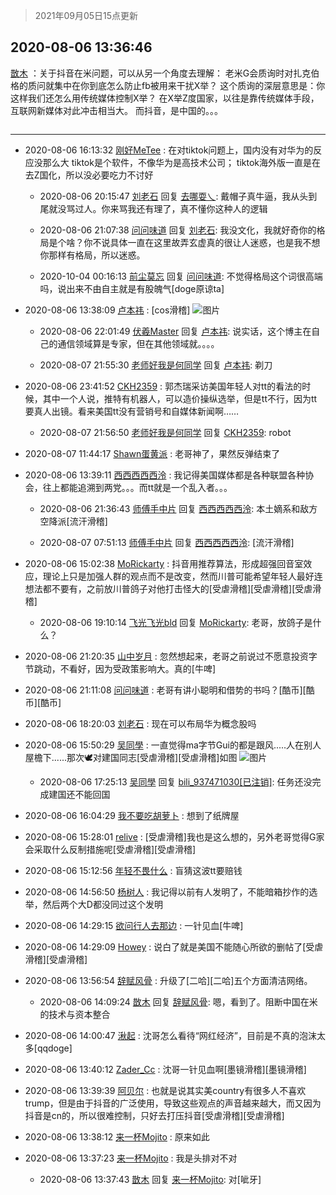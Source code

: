 > 2021年09月05日15点更新
<link rel="stylesheet" href="https://cdn.jsdelivr.net/gh/taotie6/sampleJSON@main/css/photo_show.css">


 ## 2020-08-06 13:36:46 

 [㪚木](https://www.coolapk.com/feed/20703493?shareKey=NDNjZDQzODgwYzg2NjEzMTc1NzA~) ：关于抖音在米问题，可以从另一个角度去理解：
老米G会质询时对扎克伯格的质问就集中在你到底怎么防止fb被用来干扰X举？
这个质询的深层意思是：你这样我们还怎么用传统媒体控制X举？
在X举Z度国家，以往是靠传统媒体手段，互联网新媒体对此冲击相当大。
而抖音，是中国的。。。 

<div class="album">
<img class="img-item" src="" />
</div>

 ------- 

- 2020-08-06 16:13:32 [刚好MeTee](uid=860189) : 在对tiktok问题上，国内没有对华为的反应没那么大
tiktok是个软件，不像华为是高技术公司；
tiktok海外版一直是在去Z国化，所以没必要吃力不讨好 

    - 2020-08-06 20:15:47 [刘老石](uid=2738848) 回复 [去哪耍乀](uid=3267838): 戴帽子真牛逼，我从头到尾就没骂过人。你来骂我还有理了，真不懂你这种人的逻辑 

    - 2020-08-06 21:07:38 [问问味道](uid=1618747) 回复 [刘老石](uid=2738848): 我没文化，我就好奇你的格局是个啥？你不说具体一直在这里故弄玄虚真的很让人迷惑，也是我不想你那样有格局，所以迷惑。 

    - 2020-10-04 00:16:13 [前尘莫忘](uid=2084152) 回复 [问问味道](uid=1618747): 不觉得格局这个词很高端吗，说出来不由自主就是有股魄气[doge原谅ta] 

- 2020-08-06 13:38:09 [卢本祎](uid=2851774) : [cos滑稽] ![图片](https://image.coolapk.com/feed/2020/0806/13/2851774_df39de44_2288_1446@1080x4951.jpeg)

    - 2020-08-06 22:01:49 [伏羲Master](uid=995507) 回复 [卢本祎](uid=2851774): 说实话，这个博主在自己的通信领域算是专家，但在其他领域就。。。。 

    - 2020-08-07 21:55:30 [老师好我是何同学](uid=2003714) 回复 [卢本祎](uid=2851774): 剃刀 

- 2020-08-06 23:41:52 [CKH2359](uid=666168) : 郭杰瑞采访美国年轻人对tt的看法的时候，其中一个人说，推特有机器人，可以造价操纵选举，但是tt不行，因为tt要真人出镜。看来美国tt没有营销号和自媒体新闻啊…… 

    - 2020-08-07 21:56:50 [老师好我是何同学](uid=2003714) 回复 [CKH2359](uid=666168): robot 

- 2020-08-07 11:44:17 [Shawn蛋黄派](uid=2642278) : 老哥神了，果然反弹结束了 

- 2020-08-06 13:39:11 [西西西西西泠](uid=3009916) : 我记得美国媒体都是各种联盟各种协会，往上都能追溯到两党。。。而tt就是一个乱入者。。。 

    - 2020-08-06 21:36:43 [师傅手中片](uid=1467971) 回复 [西西西西西泠](uid=3009916): 本土嫡系和敌方空降派[流汗滑稽] 

    - 2020-08-07 07:51:13 [师傅手中片](uid=1467971) 回复 [西西西西西泠](uid=3009916): [流汗滑稽] 

- 2020-08-06 15:02:38 [MoRickarty](uid=1540253) : 抖音用推荐算法，形成超强回音室效应，理论上只是加强人群的观点而不是改变，然而川普可能希望年轻人最好连想法都不要有，之前放川普鸽子对他打击怪大的[受虐滑稽][受虐滑稽][受虐滑稽] 

    - 2020-08-06 19:10:14 [飞光飞光bld](uid=2331507) 回复 [MoRickarty](uid=1540253): 老哥，放鸽子是什么？ 

- 2020-08-06 21:20:35 [山中岁月](uid=2158518) : 忽然想起来，老哥之前说过不愿意投资字节跳动，不看好，因为受政策影响大。真的[牛啤] 

- 2020-08-06 21:11:08 [问问味道](uid=1618747) : 老哥有讲小聪明和借势的书吗？[酷币][酷币][酷币] 

- 2020-08-06 18:20:03 [刘老石](uid=2738848) : 现在可以布局华为概念股吗 

- 2020-08-06 15:50:29 [吴同學](uid=1320218) : 一直觉得ma字节Gui的都是跟风.....人在别人屋檐下......那次🕊️对建国同志[受虐滑稽][受虐滑稽]如图 ![图片](https://image.coolapk.com/feed/2020/0806/15/1320218_030757d5_0228_1639@640x408.jpeg)

    - 2020-08-06 17:25:13 [吴同學](uid=1320218) 回复 [bili_937471030[已注销]](uid=3803207): 任务还没完成建国还不能回国 

- 2020-08-06 16:04:29 [我不要吃胡萝卜](uid=1770824) : 想到了纸牌屋 

- 2020-08-06 15:28:01 [relive](uid=1401589) : [受虐滑稽]我也是这么想的，另外老哥觉得G家会采取什么反制措施呢[受虐滑稽][受虐滑稽] 

- 2020-08-06 15:12:56 [年轻不畏什么](uid=924292) : 盲猜这波tt要赔钱 

- 2020-08-06 14:56:50 [杨树人](uid=2082362) : 我记得以前有人发明了，不能暗箱抄作的选举，然后两个大D都没同过这个发明 

- 2020-08-06 14:29:15 [欲问行人去那边](uid=826969) : 一针见血[牛啤] 

- 2020-08-06 14:29:09 [Howey](uid=2814167) : 说白了就是美国不能随心所欲的删帖了[受虐滑稽][受虐滑稽] 

- 2020-08-06 13:56:54 [辞赋风骨](uid=875865) : 升级了[二哈][二哈]五个方面清洁网络。 

    - 2020-08-06 14:09:24 [㪚木](uid=1081091) 回复 [辞赋风骨](uid=875865): 嗯，看到了。阻断中国在米的技术与资本整合 

- 2020-08-06 14:00:47 [湫起](uid=1000574) : 沈哥怎么看待“网红经济”，目前是不真的泡沫太多[qqdoge] 

- 2020-08-06 13:40:12 [Zader_Cc](uid=1453125) : 沈哥一针见血啊[墨镜滑稽][墨镜滑稽] 

- 2020-08-06 13:39:39 [阿贝尔](uid=717920) : 也就是说其实美country有很多人不喜欢trump，但是由于抖音的广泛使用，导致这些观点的声音越来越大，而又因为抖音是cn的，所以很难控制，只好去打压抖音[受虐滑稽][受虐滑稽] 

- 2020-08-06 13:38:12 [来一杯Mojito](uid=718339) : 原来如此 

- 2020-08-06 13:37:23 [来一杯Mojito](uid=718339) : 我是头排对不对 

    - 2020-08-06 13:37:43 [㪚木](uid=1081091) 回复 [来一杯Mojito](uid=718339): 对[呲牙] 

